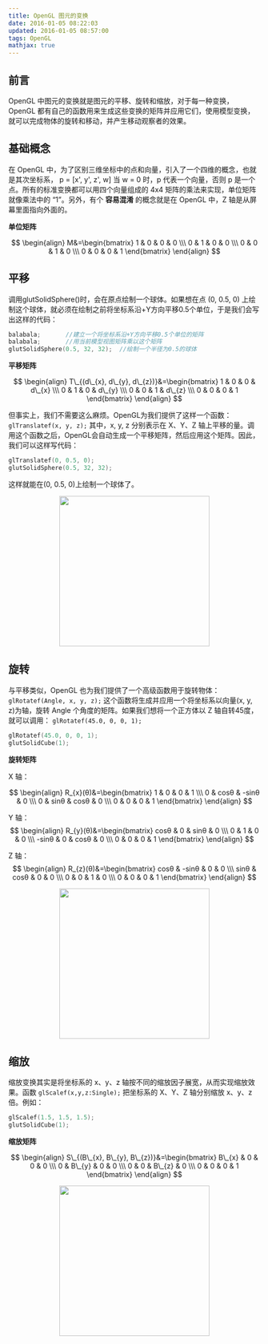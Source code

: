 ```yaml
---
title: OpenGL 图元的变换
date: 2016-01-05 08:22:03
updated: 2016-01-05 08:57:00
tags: OpenGL
mathjax: true
---
```


## 前言
OpenGL 中图元的变换就是图元的平移、旋转和缩放，对于每一种变换，OpenGL 都有自己的函数用来生成这些变换的矩阵并应用它们，使用模型变换，就可以完成物体的旋转和移动，并产生移动观察者的效果。

<!-- more -->

## 基础概念

在 OpenGL 中，为了区别三维坐标中的点和向量，引入了一个四维的概念，也就是其次坐标系， p = [x', y', z', w] 当 w = 0 时，p 代表一个向量，否则 p 是一个点。所有的标准变换都可以用四个向量组成的 4x4 矩阵的乘法来实现，单位矩阵就像乘法中的 “1”。另外，有个 **容易混淆** 的概念就是在 OpenGL 中，Z 轴是从屏幕里面指向外面的。

**单位矩阵**

$$
	\begin{align}
		M&=\begin{bmatrix}
		1 & 0 & 0 & 0 \\\ 
		0 & 1 & 0 & 0 \\\ 
		0 & 0 & 1 & 0 \\\ 
		0 & 0 & 0 & 1
		\end{bmatrix}
	\end{align}
$$

## 平移

调用glutSolidSphere()时，会在原点绘制一个球体。如果想在点 (0, 0.5, 0) 上绘制这个球体，就必须在绘制之前将坐标系沿+Y方向平移0.5个单位，于是我们会写出这样的代码：     

``` c
balabala;       //建立一个将坐标系沿+Y方向平移0.5个单位的矩阵 
balabala;       //用当前模型视图矩阵乘以这个矩阵
glutSolidSphere(0.5, 32, 32);  //绘制一个半径为0.5的球体
```

**平移矩阵**

$$
	\begin{align}
		T\_{(d\_{x}, d\_{y}, d\_{z})}&=\begin{bmatrix}
		1 & 0 & 0 & d\_{x} \\\ 
		0 & 1 & 0 & d\_{y} \\\ 
		0 & 0 & 1 & d\_{z} \\\ 
		0 & 0 & 0 & 1
		\end{bmatrix}
	\end{align}
$$

但事实上，我们不需要这么麻烦。OpenGL为我们提供了这样一个函数： `glTranslatef(x, y, z);` 其中，x, y, z 分别表示在 X、Y、Z 轴上平移的量。调用这个函数之后，OpenGL会自动生成一个平移矩阵，然后应用这个矩阵。因此，我们可以这样写代码：

``` c
glTranslatef(0, 0.5, 0);     
glutSolidSphere(0.5, 32, 32);
```

这样就能在(0, 0.5, 0)上绘制一个球体了。

<center><img src="https://s1.ax2x.com/2018/03/14/LACOY.png" width="300"></center>

## 旋转

与平移类似，OpenGL 也为我们提供了一个高级函数用于旋转物体：      `glRotatef(Angle, x, y, z);` 这个函数将生成并应用一个将坐标系以向量(x, y, z)为轴，旋转 Angle 个角度的矩阵。如果我们想将一个正方体以 Z 轴自转45度，就可以调用： `glRotatef(45.0, 0, 0, 1);`

``` c
glRotatef(45.0, 0, 0, 1);
glutSolidCube(1);
```

**旋转矩阵**

X 轴：

$$
	\begin{align}
		R_{x}(θ)&=\begin{bmatrix}
		1 & 0 & 0 & 1 \\\ 
		0 & cosθ & -sinθ & 0 \\\ 
		0 & sinθ & cosθ & 0 \\\ 
		0 & 0 & 0 & 1
		\end{bmatrix}
	\end{align}
$$

Y 轴：
$$
	\begin{align}
		R_{y}(θ)&=\begin{bmatrix}
		cosθ & 0 & sinθ & 0 \\\ 
		0 & 1 & 0 & 0 \\\ 
		-sinθ & 0 & cosθ & 0 \\\ 
		0 & 0 & 0 & 1
		\end{bmatrix}
	\end{align}
$$

Z 轴：
$$
	\begin{align}
		R_{z}(θ)&=\begin{bmatrix}
		cosθ & -sinθ & 0 & 0 \\\ 
		sinθ & cosθ & 0 & 0 \\\ 
		0 & 0 & 1 & 0 \\\ 
		0 & 0 & 0 & 1
		\end{bmatrix}
	\end{align}
$$

<center><img src="https://s1.ax2x.com/2018/03/14/LAKal.png" width="300"></center>

## 缩放

缩放变换其实是将坐标系的 x、y、z 轴按不同的缩放因子展宽，从而实现缩放效果。函数 `glScalef(x,y,z:Single);` 把坐标系的 X、Y、Z 轴分别缩放 x、y、z 倍。例如：      

``` c
glScalef(1.5, 1.5, 1.5);
glutSolidCube(1);
```
**缩放矩阵**

$$
	\begin{align}
		S\_{(B\_{x}, B\_{y}, B\_{z})}&=\begin{bmatrix}
		B\_{x} & 0 & 0 & 0 \\\ 
		0 & B\_{y} & 0 & 0 \\\ 
		0 & 0 & B\_{z} & 0 \\\ 
		0 & 0 & 0 & 1
		\end{bmatrix}
	\end{align}
$$

<center><img src="https://s1.ax2x.com/2018/03/14/LAtXB.png" width="300"></center>